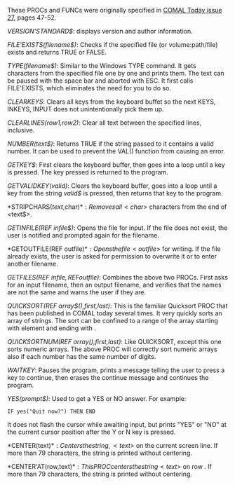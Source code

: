 These PROCs and FUNCs were originally specified in
[COMAL Today issue 27](https://computerarchive.org/files/computer/newsletters/comal-today/COMAL_Today_Issue_27.pdf),
pages 47-52.

*VERSION'STANDARD$*: displays version and author information.

*FILE'EXISTS(filename$)*: Checks if the specified file (or
volume:path/file) exists and returns TRUE or FALSE.

*TYPE(filename$)*: Similar to the Windows TYPE command.
It gets characters from the specified file one by one and prints
them. The text can be paused with the space bar and aborted with
ESC. It first calls FILE'EXISTS, which eliminates the need for you
to do so.

*CLEARKEYS*: Clears all keys from the keyboard buffet so the next
KEYS, INKEYS, INPUT does not unintentionally pick them up.

*CLEARLINES(row1,row2)*: Clear all text between the specified lines,
inclusive.

*NUMBER(text$)*: Returns TRUE if the string passed to it contains
a valid number. It can be used to prevent the VAL() function from
causing an error.

*GETKEY$*: First clears the keyboard buffer, then goes into a loop
until a key is pressed. The key pressed is returned to the program.

*GETVALIDKEY$(valid$)*: Clears the keyboard buffer, goes into a
loop until a key from the string *valid$* is pressed, then returns
that key to the program.

*STRIPCHARS$(text$,char$)*: Removes all <char$> characters from the
end of <text$>.

*GETINFILE(REF infile$)*: Opens the file <infileS> for input. If
the file does not exist, the user is notified and prompted again
for the filename.

*GETOUTFILE(REF outfile$)*: Opens the file <outfile$> for writing.
If the file already exists, the user is asked for permission to
overwrite it or to enter another filename.

*GETFILES(REF infile$,REF outfile$)*: Combines the above two PROCs.
First asks for an input filename, then an output filename, and
verifies that the names are not the same and warns the user if they
are.

*QUICKSORT(REF array$(),first,last)*: This is the familiar Quicksort
PROC that has been published in COMAL today several times. It very
quickly sorts an array of strings. The sort can be confined to a
range of the array starting with element <first> and ending with
<last>.

*QUICKSORTNUM(REF array(),first,last)*: Like QUICKSORT, except this
one sorts numeric arrays. The above PROC will correctly sort numeric
arrays also if each number has the same number of digits.

*WAITKEY*: Pauses the program, prints a message telling the user to press a key
to continue, then erases the continue message and continues the program.

*YES(prompt$)*: Used to get a YES or NO answer. For example:
```
IF yes("Quit now?") THEN END
```
It does not flash the cursor while awaiting input, but prints "YES"
or "NO" at the current cursor position after the Y or N key is
pressed.

*CENTER(text$)*: Centers the string, <text$> on the current screen
line. If more than 79 characters, the string is printed without
centering.

*CENTER'AT(row,text$)*: This PROC centers the string <text$> on row
<row>. If more than 79 characters, the string is printed without
centering.
